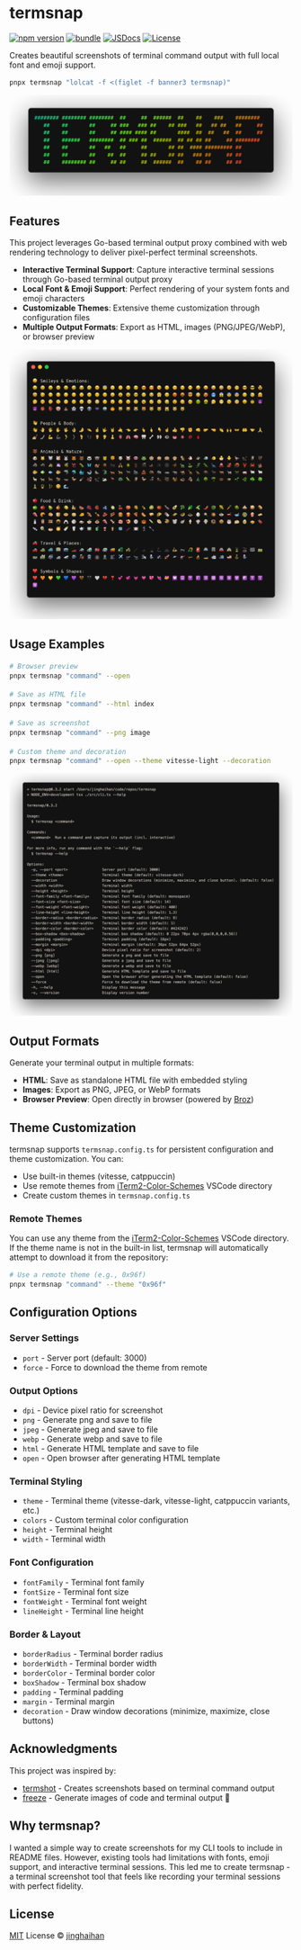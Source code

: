 # termsnap

[![npm version][npm-version-src]][npm-version-href]
[![bundle][bundle-src]][bundle-href]
[![JSDocs][jsdocs-src]][jsdocs-href]
[![License][license-src]][license-href]

Creates beautiful screenshots of terminal command output with full local font and emoji support.

```sh
pnpx termsnap "lolcat -f <(figlet -f banner3 termsnap)"
```

<p align='center'>
<img src='./assets/logo.png' />
</p>

## Features

This project leverages Go-based terminal output proxy combined with web rendering technology to deliver pixel-perfect terminal screenshots.

- **Interactive Terminal Support**: Capture interactive terminal sessions through Go-based terminal output proxy
- **Local Font & Emoji Support**: Perfect rendering of your system fonts and emoji characters
- **Customizable Themes**: Extensive theme customization through configuration files
- **Multiple Output Formats**: Export as HTML, images (PNG/JPEG/WebP), or browser preview

<p align='center'>
<img src='./assets/emoji.png' />
</p>

## Usage Examples

```sh
# Browser preview
pnpx termsnap "command" --open

# Save as HTML file
pnpx termsnap "command" --html index

# Save as screenshot
pnpx termsnap "command" --png image

# Custom theme and decoration
pnpx termsnap "command" --open --theme vitesse-light --decoration
```

<p align='center'>
<img src='./assets/termsnap.png' />
</p>

## Output Formats

Generate your terminal output in multiple formats:

- **HTML**: Save as standalone HTML file with embedded styling
- **Images**: Export as PNG, JPEG, or WebP formats
- **Browser Preview**: Open directly in browser (powered by [Broz](https://github.com/antfu/broz))

## Theme Customization

termsnap supports `termsnap.config.ts` for persistent configuration and theme customization. You can:

- Use built-in themes (vitesse, catppuccin)
- Use remote themes from [iTerm2-Color-Schemes](https://github.com/mbadolato/iTerm2-Color-Schemes) VSCode directory
- Create custom themes in `termsnap.config.ts`

### Remote Themes

You can use any theme from the [iTerm2-Color-Schemes](https://github.com/mbadolato/iTerm2-Color-Schemes) VSCode directory. If the theme name is not in the built-in list, termsnap will automatically attempt to download it from the repository:

```sh
# Use a remote theme (e.g., 0x96f)
pnpx termsnap "command" --theme "0x96f"
```

## Configuration Options

### Server Settings
- `port` - Server port (default: 3000)
- `force` - Force to download the theme from remote

### Output Options
- `dpi` - Device pixel ratio for screenshot
- `png` - Generate png and save to file
- `jpeg` - Generate jpeg and save to file
- `webp` - Generate webp and save to file
- `html` - Generate HTML template and save to file
- `open` - Open browser after generating HTML template

### Terminal Styling
- `theme` - Terminal theme (vitesse-dark, vitesse-light, catppuccin variants, etc.)
- `colors` - Custom terminal color configuration
- `height` - Terminal height
- `width` - Terminal width

### Font Configuration
- `fontFamily` - Terminal font family
- `fontSize` - Terminal font size
- `fontWeight` - Terminal font weight
- `lineHeight` - Terminal line height

### Border & Layout
- `borderRadius` - Terminal border radius
- `borderWidth` - Terminal border width
- `borderColor` - Terminal border color
- `boxShadow` - Terminal box shadow
- `padding` - Terminal padding
- `margin` - Terminal margin
- `decoration` - Draw window decorations (minimize, maximize, close buttons)

## Acknowledgments

This project was inspired by:
- [termshot](https://github.com/homeport/termshot) - Creates screenshots based on terminal command output
- [freeze](https://github.com/charmbracelet/freeze) - Generate images of code and terminal output 📸

## Why termsnap?

I wanted a simple way to create screenshots for my CLI tools to include in README files. However, existing tools had limitations with fonts, emoji support, and interactive terminal sessions. This led me to create termsnap - a terminal screenshot tool that feels like recording your terminal sessions with perfect fidelity.

## License

[MIT](./LICENSE) License © [jinghaihan](https://github.com/jinghaihan)

<!-- Badges -->

[npm-version-src]: https://img.shields.io/npm/v/termsnap?style=flat&colorA=080f12&colorB=1fa669
[npm-version-href]: https://npmjs.com/package/termsnap
[npm-downloads-src]: https://img.shields.io/npm/dm/termsnap?style=flat&colorA=080f12&colorB=1fa669
[npm-downloads-href]: https://npmjs.com/package/termsnap
[bundle-src]: https://img.shields.io/bundlephobia/minzip/termsnap?style=flat&colorA=080f12&colorB=1fa669&label=minzip
[bundle-href]: https://bundlephobia.com/result?p=termsnap
[license-src]: https://img.shields.io/badge/license-MIT-blue.svg?style=flat&colorA=080f12&colorB=1fa669
[license-href]: https://github.com/jinghaihan/termsnap/LICENSE
[jsdocs-src]: https://img.shields.io/badge/jsdocs-reference-080f12?style=flat&colorA=080f12&colorB=1fa669
[jsdocs-href]: https://www.jsdocs.io/package/termsnap
